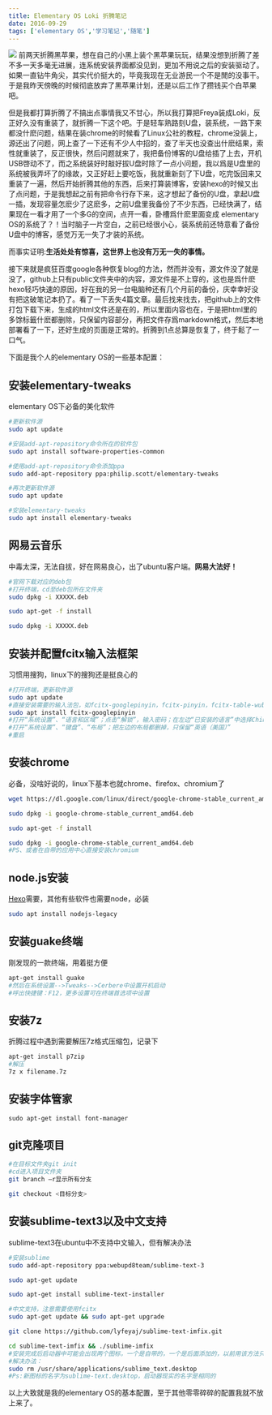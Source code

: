 ```yaml
---
title: Elementary OS Loki 折腾笔记
date: 2016-09-29
tags: ['elementary OS','学习笔记','随笔']
---
```

![](https://personal-1251959693.cos.ap-chengdu.myqcloud.com/2018-12-15-7515b68a-8689-11e6-9ffe-9e14494271b0.jpeg)
前两天折腾黑苹果，想在自己的小黑上装个黑苹果玩玩，结果没想到折腾了差不多一天多毫无进展，连系统安装界面都没见到，更加不用说之后的安装驱动了。如果一直钻牛角尖，其实代价挺大的，毕竟我现在无业游民一个不是閒的没事干。于是我昨天傍晚的时候彻底放弃了黑苹果计划，还是以后工作了攒钱买个白苹果吧。
<!--more-->
但是我都打算折腾了不搞出点事情我又不甘心，所以我打算把Freya装成Loki，反正好久没有重装了，就折腾一下这个吧。于是轻车熟路刻U盘，装系统，一路下来都没什麽问题，结果在装chrome的时候看了Linux公社的教程，chrome没装上，源还出了问题，网上查了一下还有不少人中招的，查了半天也没查出什麽结果，索性就重装了，反正很快，然后问题就来了，我把备份博客的U盘给插了上去，开机USB啓动不了，而之系统装好时敲好拔U盘时除了一点小问题，我以爲是U盘里的系统被我弄坏了的缘故，又正好赶上要吃饭，我就重新刻了下U盘，吃完饭回来又重装了一遍，然后开始折腾其他的东西，后来打算装博客，安装hexo的时候又出了点问题，于是我想起之前有把命令行存下来，这才想起了备份的U盘，拿起U盘一插，发现容量怎麽少了这麽多，之前U盘里我备份了不少东西，已经快满了，结果现在一看才用了一个多G的空间，点开一看，卧槽爲什麽里面变成
elementary OS的系统了？！当时脑子一片空白，之前已经很小心，装系统前还特意看了备份U盘中的博客，感觉万无一失了才装的系统。

而事实证明:**生活处处有惊喜，这世界上也没有万无一失的事情。**

接下来就是疯狂百度google各种恢复blog的方法，然而并没有，源文件没了就是没了，github上只有public文件夹中的内容，源文件是不上穿的，这也是爲什麽hexo轻巧快速的原因，好在我的另一台电脑种还有几个月前的备份，庆幸幸好没有把这破笔记本扔了。看了一下丢失4篇文章。最后找来找去，把github上的文件打包下载下来，生成的html文件还是在的，所以里面内容也在，于是把html里的多馀标籤什麽都删除，只保留内容部分，再把文件存爲markdown格式，然后本地部署看了一下，还好生成的页面是正常的。折腾到1点总算是恢复了，终于鬆了一口气。

下面是我个人的elementary OS的一些基本配置：

## 安装elementary-tweaks
elementary OS下必备的美化软件
```bash
#更新软件源
sudo apt update

#安装add-apt-repository命令所在的软件包
sudo apt install software-properties-common

#使用add-apt-repository命令添加ppa
sudo add-apt-repository ppa:philip.scott/elementary-tweaks

#再次更新软件源
sudo apt update

#安装elementary-tweaks
sudo apt install elementary-tweaks
```
## 网易云音乐
中毒太深，无法自拔，好在网易良心，出了ubuntu客户端。**网易大法好！**
```bash
#官网下载对应的deb包
#打开终端，cd至deb包所在文件夹
sudo dpkg -i XXXXX.deb

sudo apt-get -f install

sudo dpkg -i XXXXX.deb
```
## 安装并配置fcitx输入法框架
习惯用搜狗，linux下的搜狗还是挺良心的
```bash
#打开终端，更新软件源
sudo apt update
#直接安装需要的输入法包，如fcitx-googlepinyin，fcitx-pinyin，fcitx-table-wubi等，其他基础软件包会自动装上。
sudo apt install fcitx-googlepinyin
#打开“系统设置”、“语言和区域”；点击“解锁”，输入密码；在左边“已安装的语言”中选择Chinese，然后点击“设置系统语言”
#打开“系统设置”、“键盘”、“布局”；把左边的布局都删掉，只保留“英语（美国）”
#重启
```
## 安装chrome
必备，没啥好说的，linux下基本也就chrome、firefox、chromium了
```bash
wget https://dl.google.com/linux/direct/google-chrome-stable_current_amd64.deb

sudo dpkg -i google-chrome-stable_current_amd64.deb

sudo apt-get -f install

sudo dpkg -i google-chrome-stable_current_amd64.deb
#PS、或者在自带的应用中心直接安装chromium
```
## node.js安装
[Hexo](https://hexo.io/)需要，其他有些软件也需要node，必装
```bash
sudo apt install nodejs-legacy
```
## 安装guake终端
刚发现的一款终端，用着挺方便
```bash
apt-get install guake
#然后在系统设置-->Tweaks-->Cerbere中设置开机启动
#呼出快捷键：F12，更多设置可在终端首选项中设置
```
## 安装7z
折腾过程中遇到需要解压7z格式压缩包，记录下
```bash
apt-get install p7zip
#解压
7z x filename.7z
```
## 安装字体管家
```
sudo apt-get install font-manager
```
## git克隆项目
```bash
#在目标文件夹git init
#cd进入项目文件夹
git branch –r显示所有分支

git checkout <目标分支>
```
## 安装sublime-text3以及中文支持
sublime-text3在ubuntu中不支持中文输入，但有解决办法
```bash
#安装sublime
sudo add-apt-repository ppa:webupd8team/sublime-text-3

sudo apt-get update

sudo apt-get install sublime-text-installer

#中文支持，注意需要使用fcitx
sudo apt-get update && sudo apt-get upgrade

git clone https://github.com/lyfeyaj/sublime-text-imfix.git

cd sublime-text-imfix && ./sublime-imfix
#安装完成后启动器中可能会出现两个图标，一个是自带的，一个是后面添加的，以前用该方法只能通过终端输入subl运行才能调用输入法，点击图标需要改图标文件配置后才能调用，现在已经被修复了，所以只要删除自带图标就可以了
#解决办法：
sudo rm /usr/share/applications/sublime_text.desktop
#Ps:新图标的名字为sublime-text.desktop，启动器现实的名字是相同的
```
以上大致就是我的elementary OS的基本配置，至于其他零零碎碎的配置我就不放上来了。